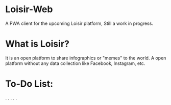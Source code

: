 # Loisir-Web

A PWA client for the upcoming Loisir platform,
Still a work in progress. 

# What is Loisir?

It is an open platform to share infographics or "memes" to the world.
A open platform without any data collection like Facebook, Instagram, etc.

# To-Do List:

.
.
.
.
.
